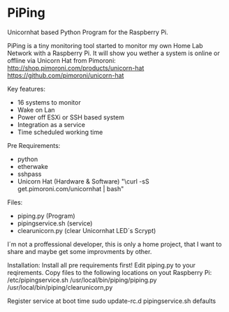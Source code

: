 # PiPing
Unicornhat based Python Program for the Raspberry Pi.

PiPing is a tiny monitoring tool started to monitor my own Home Lab Network with a Raspberry Pi.
It will show you wether a system is online or offline via Unicorn Hat from Pimoroni:
http://shop.pimoroni.com/products/unicorn-hat
https://github.com/pimoroni/unicorn-hat

Key features:
- 16 systems to monitor
- Wake on Lan 
- Power off ESXi or SSH based system
- Integration as a service
- Time scheduled working time

Pre Requirements:
- python 
- etherwake
- sshpass
- Unicorn Hat (Hardware & Software) "\curl -sS get.pimoroni.com/unicornhat | bash"

Files:
- piping.py (Program)
- pipingservice.sh (service)
- clearunicorn.py (clear Unicornhat LED´s Scrypt)

I´m not a proffessional developer, this is only a home project, that I want to share and maybe get some improvments by other.

Installation:
Install all pre requirements first!
Edit piping.py to your reqirements.
Copy files to the following locations on yout Raspberry Pi:
/etc/pipingservice.sh
/usr/local/bin/piping/piping.py
/usr/local/bin/piping/clearunicorn,py

Register service at boot time
sudo update-rc.d pipingservice.sh defaults
